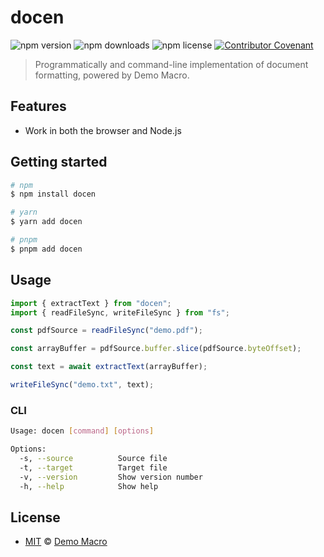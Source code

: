 # docen

![npm version](https://img.shields.io/npm/v/docen)
![npm downloads](https://img.shields.io/npm/dw/docen)
![npm license](https://img.shields.io/npm/l/docen)
[![Contributor Covenant](https://img.shields.io/badge/Contributor%20Covenant-2.1-4baaaa.svg)](https://www.contributor-covenant.org/version/2/1/code_of_conduct/)

> Programmatically and command-line implementation of document formatting, powered by Demo Macro.

## Features

- Work in both the browser and Node.js

## Getting started

```bash
# npm
$ npm install docen

# yarn
$ yarn add docen

# pnpm
$ pnpm add docen
```

## Usage

```ts
import { extractText } from "docen";
import { readFileSync, writeFileSync } from "fs";

const pdfSource = readFileSync("demo.pdf");

const arrayBuffer = pdfSource.buffer.slice(pdfSource.byteOffset);

const text = await extractText(arrayBuffer);

writeFileSync("demo.txt", text);
```

### CLI

```bash
Usage: docen [command] [options]

Options:
  -s, --source          Source file
  -t, --target          Target file
  -v, --version         Show version number
  -h, --help            Show help
```

## License

- [MIT](LICENSE) &copy; [Demo Macro](https://imst.xyz/)
